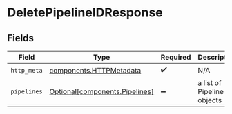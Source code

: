 # DeletePipelineIDResponse


## Fields

| Field                                                                  | Type                                                                   | Required                                                               | Description                                                            |
| ---------------------------------------------------------------------- | ---------------------------------------------------------------------- | ---------------------------------------------------------------------- | ---------------------------------------------------------------------- |
| `http_meta`                                                            | [components.HTTPMetadata](../../models/components/httpmetadata.md)     | :heavy_check_mark:                                                     | N/A                                                                    |
| `pipelines`                                                            | [Optional[components.Pipelines]](../../models/components/pipelines.md) | :heavy_minus_sign:                                                     | a list of Pipeline objects                                             |